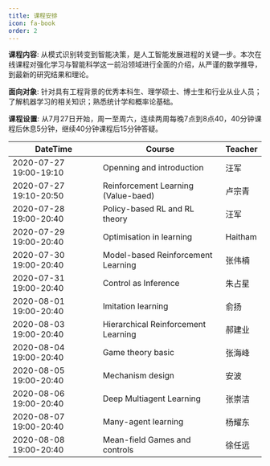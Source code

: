 ```yaml
---
title: 课程安排
icon: fa-book
order: 2
---
```


<p style="text-align:justify; text-justify:inter-ideograph;"><b>课程内容</b>: 从模式识别转变到智能决策，是人工智能发展进程的关键一步。本次在线课程对强化学习与智能科学这一前沿领域进行全面的介绍，从严谨的数学推导，到最新的研究结果和理论。</p>

<p style="text-align:justify; text-justify:inter-ideograph;"><b>面向对象</b>: 针对具有工程背景的优秀本科生、理学硕士、博士生和行业从业人员；了解机器学习的相关知识；熟悉统计学和概率论基础。</p>

<p style="text-align:justify; text-justify:inter-ideograph;"><b>课程设置</b>: 从7月27日开始，周一至周六，连续两周每晚7点到8点40，40分钟课程后休息5分钟，继续40分钟课程后15分钟答疑。</p>

<div class="table-wrapper">
  <table>
    <thead>
      <tr>
        <th>DateTime</th>
        <th>Course</th>
        <th>Teacher</th>
      </tr>
    </thead>
    <tbody>
      <tr>
        <td>2020-07-27 19:00-19:10</td>
        <td>Openning and introduction</td>
        <td>汪军</td>
      </tr>
      <tr>
        <td>2020-07-27 19:10-20:50</td>
        <td>Reinforcement Learning (Value-baed)</td>
        <td>卢宗青</td>
      </tr>
      <tr>
        <td>2020-07-28 19:00-20:40</td>
        <td>Policy-based RL and RL theory</td>
        <td>汪军</td>
      </tr>
      <tr>
        <td>2020-07-29 19:00-20:40</td>
        <td>Optimisation in learning</td>
        <td>Haitham</td>
      </tr>
      <tr>
        <td>2020-07-30 19:00-20:40</td>
        <td>Model-based Reinforcement Learning</td>
        <td>张伟楠</td>
      </tr>
      <tr>
        <td>2020-07-31 19:00-20:40</td>
        <td>Control as Inference</td>
        <td>朱占星</td>
      </tr>
      <tr>
        <td>2020-08-01 19:00-20:40</td>
        <td>Imitation learning</td>
        <td>俞扬</td>
      </tr>
      <tr>
        <td>2020-08-03 19:00-20:40</td>
        <td>Hierarchical Reinforcement Learning</td>
        <td>郝建业</td>
      </tr>
      <tr>
        <td>2020-08-04 19:00-20:40</td>
        <td>Game theory basic</td>
        <td>张海峰</td>
      </tr>
      <tr>
        <td>2020-08-05 19:00-20:40</td>
        <td>Mechanism design</td>
        <td>安波</td>
      </tr>
      <tr>
        <td>2020-08-06 19:00-20:40</td>
        <td>Deep Multiagent Learning</td>
        <td>张崇洁</td>
      </tr>
      <tr>
        <td>2020-08-07 19:00-20:40</td>
        <td>Many-agent learning</td>
        <td>杨耀东</td>
      </tr>
      <tr>
        <td>2020-08-08 19:00-20:40</td>
        <td>Mean-field Games and controls</td>
        <td>徐任远</td>
      </tr>
    </tbody>
  </table>
</div>